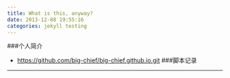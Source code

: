 ```yaml
---
title: What is this, anyway?
date: 2013-12-08 19:55:16
categories: jekyll testing
---
```




###个人简介
* https://github.com/big-chief/big-chief.github.io.git
###脚本记录
-------------
